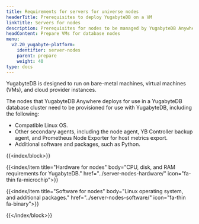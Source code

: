 ```yaml
---
title: Requirements for servers for universe nodes
headerTitle: Prerequisites to deploy YugabyteDB on a VM
linkTitle: Servers for nodes
description: Prerequisites for nodes to be managed by YugabyteDB Anywhere.
headContent: Prepare VMs for database nodes
menu:
  v2.20_yugabyte-platform:
    identifier: server-nodes
    parent: prepare
    weight: 40
type: docs
---
```


YugabyteDB is designed to run on bare-metal machines, virtual machines (VMs), and cloud provider instances.

The nodes that YugabyteDB Anywhere deploys for use in a YugabyteDB database cluster need to be provisioned for use with YugabyteDB, including the following:

- Compatible Linux OS.
- Other secondary agents, including the node agent, YB Controller backup agent, and Prometheus Node Exporter for host metrics export.
- Additional software and packages, such as Python.

{{<index/block>}}

  {{<index/item
    title="Hardware for nodes"
    body="CPU, disk, and RAM requirements for YugabyteDB."
    href="../server-nodes-hardware/"
    icon="fa-thin fa-microchip">}}

  {{<index/item
    title="Software for nodes"
    body="Linux operating system, and additional packages."
    href="../server-nodes-software/"
    icon="fa-thin fa-binary">}}

{{</index/block>}}
